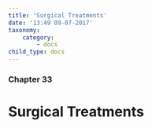 ```yaml
---
title: 'Surgical Treatments'
date: '13:49 09-07-2017'
taxonomy:
    category:
        - docs
child_type: docs
---
```


### Chapter 33

# Surgical Treatments